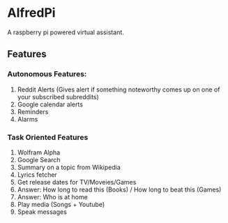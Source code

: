 # AlfredPi
A raspberry pi powered virtual assistant. 

## Features

### Autonomous Features:
1. Reddit Alerts (Gives alert if something noteworthy comes up on one of your subscribed subreddits)
2. Google calendar alerts
3. Reminders
4. Alarms

### Task Oriented Features
1. Wolfram Alpha
2. Google Search
3. Summary on a topic from Wikipedia
4. Lyrics fetcher
5. Get release dates for TV/Moveies/Games
6. Answer: How long to read this (Books) / How long to beat this (Games)
7. Answer: Who is at home
8. Play media (Songs + Youtube)
9. Speak messages

